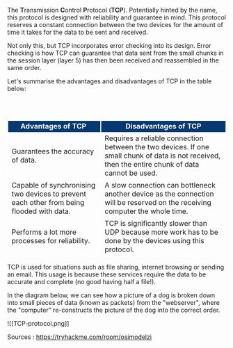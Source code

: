 The **T**ransmission **C**ontrol **P**rotocol (**TCP**). Potentially hinted by the name, this protocol is designed with reliability and guarantee in mind. This protocol reserves a constant connection between the two devices for the amount of time it takes for the data to be sent and received.

Not only this, but TCP incorporates error checking into its design. Error checking is how TCP can guarantee that data sent from the small chunks in the session layer (layer 5) has then been received and reassembled in the same order.

Let's summarise the advantages and disadvantages of TCP in the table below:
<table>
    <tbody>
		<tr style="text-align:center;background-color:#063970;color:#ffffff;">
            <td style="border:2px solid #FFF"><b>Advantages of TCP&nbsp;<br></b></td>
            <td style="border:2px solid #FFF"><b><span>Disadvantages of TCP</span><br></b></td>
        </tr>
        <tr>
            <td style="border:2px solid #FFF"><span>Guarantees the accuracy of data.</span><br></td>
            <td style="border:2px solid #FFF"><span>Requires a reliable connection between the two devices. If one small chunk of data is not received, then the entire chunk of data cannot be used.</span><br></td>
        </tr>
        <tr>
            <td style="border:2px solid #FFF">Capable of synchronising two devices to prevent each other from being flooded with data.<br></td>
            <td style="border:2px solid #FFF">A slow connection can bottleneck another device as the connection will be reserved on the receiving computer the whole time.<br></td>
        </tr>
        <tr>
            <td style="border:2px solid #FFF">Performs a lot more processes for reliability.<br></td>
            <td style="border:2px solid #FFF"><span>TCP is significantly slower than UDP because more work has to be done by the devices using this protocol.</span><br></td>
        </tr>
    </tbody>
</table>
TCP is used for situations such as file sharing, internet browsing or sending an email. This usage is because these services require the data to be accurate and complete (no good having half a file!).

In the diagram below, we can see how a picture of a dog is broken down into small pieces of data (known as packets) from the "webserver", where the "computer" re-constructs the picture of the dog into the correct order.

![[TCP-protocol.png]]


Sources : https://tryhackme.com/room/osimodelzi
